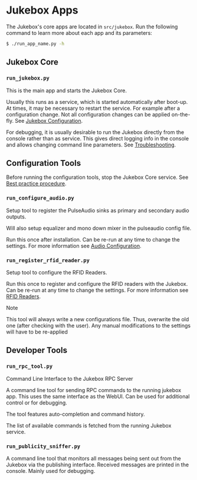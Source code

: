 # Jukebox Apps

The Jukebox\'s core apps are located in `src/jukebox`. Run the following
command to learn more about each app and its parameters:

``` bash
$ ./run_app_name.py -h
```

## Jukebox Core

### `run_jukebox.py`

This is the main app and starts the Jukebox Core.

Usually this runs as a service, which is started automatically after boot-up. At times, it may be necessary to restart the service. For example after a configuration change. Not all configuration changes can be applied on-the-fly. See [Jukebox Configuration](../userguide/configuration.md#jukebox-configuration).

For debugging, it is usually desirable to run the Jukebox directly from the console rather than as service. This gives direct logging info in the console and allows changing command line parameters. See [Troubleshooting](../userguide/troubleshooting.md).

## Configuration Tools

Before running the configuration tools, stop the Jukebox Core service.
See [Best practice procedure](../userguide/configuration.md#best-practice-procedure).

### `run_configure_audio.py`

Setup tool to register the PulseAudio sinks as primary and secondary audio outputs.

Will also setup equalizer and mono down mixer in the pulseaudio config file.

Run this once after installation. Can be re-run at any time to change the settings. For more information see [Audio Configuration](../userguide/audio.md).

### `run_register_rfid_reader.py`

Setup tool to configure the RFID Readers.

Run this once to register and configure the RFID readers with the Jukebox. Can be re-run at any time to change the settings. For more information see [RFID Readers](../rfid/README.md).

> [!NOTE]
> This tool will always write a new configurations file. Thus, overwrite the old one (after checking with the user). Any manual modifications to the settings will have to be re-applied

## Developer Tools

### `run_rpc_tool.py`

Command Line Interface to the Jukebox RPC Server

A command line tool for sending RPC commands to the running jukebox app. This uses the same interface as the WebUI. Can be used for additional control or for debugging.

The tool features auto-completion and command history.

The list of available commands is fetched from the running Jukebox service.

### `run_publicity_sniffer.py`

A command line tool that monitors all messages being sent out from the Jukebox via the publishing interface. Received messages are printed in the console. Mainly used for debugging.
